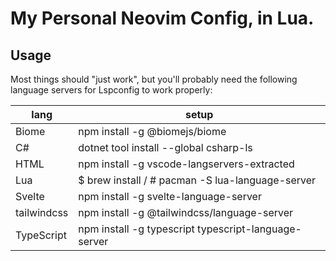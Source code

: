# My Personal Neovim Config, in Lua.

## Usage

Most things should "just work", but you'll probably need the following language servers for Lspconfig to work properly:

| lang | setup |
| --- | --- |
| Biome | npm install -g @biomejs/biome |
| C# | dotnet tool install --global csharp-ls |
| HTML | npm install -g vscode-langservers-extracted |
| Lua | $ brew install / # pacman -S lua-language-server |
| Svelte | npm install -g svelte-language-server |
| tailwindcss | npm install -g @tailwindcss/language-server |
| TypeScript | npm install -g typescript typescript-language-server |

